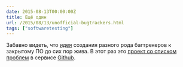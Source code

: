 ```yaml
---
date: 2015-08-13T00:00:00Z
title: Ещё один
url: /2015/08/13/unofficial-bugtrackers.html
tags: ["softwaretesting"]
---
```


Забавно видеть, что [идея](http://bugs.bronevichok.ru/wiki?name=FAQ) создания
разного рода багтрекеров к закрытому ПО до сих пор жива. В этот раз это
[проект со списком проблем](https://github.com/isaacs/github/issues) в сервисе
[Github](github.com/).
